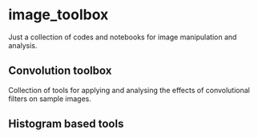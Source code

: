 # image_toolbox
Just a collection of codes and notebooks for image manipulation and analysis.

## Convolution toolbox

Collection of tools for applying and analysing the effects of convolutional filters on sample images.

## Histogram based tools
